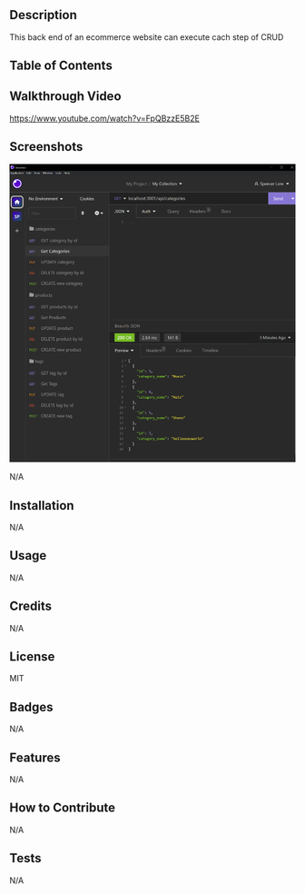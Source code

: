 # <EcommerceBackEndExperience>

## Description

This back end of an ecommerce website can execute cach step of CRUD

## Table of Contents

## Walkthrough Video
  https://www.youtube.com/watch?v=FpQBzzE5B2E

## Screenshots

![ScreenShot](freshBacon.PNG)

N/A

## Installation

N/A

## Usage

N/A

## Credits

N/A

## License

MIT

## Badges

N/A

## Features

N/A

## How to Contribute

N/A

## Tests

N/A
